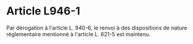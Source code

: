 # Article L946-1

Par dérogation à l'article L. 940-6, le renvoi à des dispositions de nature réglementaire mentionné à l'article L. 621-5 est maintenu.
